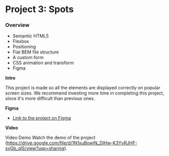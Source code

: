# Project 3: Spots

### Overview  

* Semantic HTML5
* Flexbox
* Positioning
* Flat BEM file structure
* A custom form
* CSS animation and transform  
* Figma   
  
**Intro**
  
This project is made so all the elements are displayed correctly on popular screen sizes. We recommend investing more time in completing this project, since it's more difficult than previous ones.  
  
**Figma**  
  
* [Link to the project on Figma](https://www.figma.com/file/BBNm2bC3lj8QQMHlnqRsga/Sprint-3-Project-%E2%80%94-Spots?type=design&node-id=2%3A60&mode=design&t=afgNFybdorZO6cQo-1)
  
**Video**  
  
Video Demo
Watch the demo of the project (https://drive.google.com/file/d/1N1suBowjN_DlHw-K3YvRJHF-svGb_qlS/view?usp=sharing).
